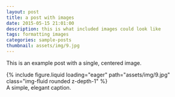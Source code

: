 ```yaml
---
layout: post
title: a post with images
date: 2015-05-15 21:01:00
description: this is what included images could look like
tags: formatting images
categories: sample-posts
thumbnail: assets/img/9.jpg
---
```


This is an example post with a single, centered image.

<div class="text-center mt-3">
    {% include figure.liquid loading="eager" path="assets/img/9.jpg" class="img-fluid rounded z-depth-1" %}
</div>

<div class="caption text-center">
    A simple, elegant caption.
</div>
